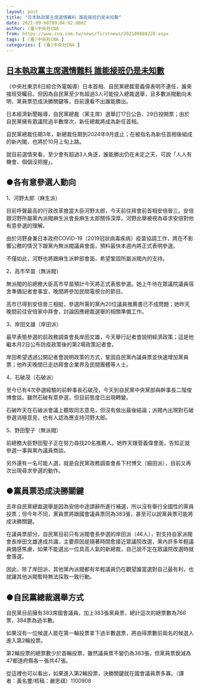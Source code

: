 ```yaml
---
layout: post
title: "日本執政黨主席選情難料 誰能接班仍是未知數"
date: 2021-09-08T09:04:02.000Z
author: (臺)中央社CNA
from: https://www.cna.com.tw/news/firstnews/202109080228.aspx
tags: [ (臺)中央社CNA ]
categories: [ (臺)中央社CNA ]
---
```

<!--1631091842000-->
[日本執政黨主席選情難料 誰能接班仍是未知數](https://www.cna.com.tw/news/firstnews/202109080228.aspx)
------

<div>
<div></div><div class="paragraph"><p>（中央社東京8日綜合外電報導）日本首相、自民黨總裁菅義偉表明不連任，誰來接班受矚目。但因為自民黨至少有超過3人可能投入總裁選舉，且多數派閥動向未明、黨員票恐成決勝關鍵等，目前還看不出誰能勝出。</p><p>日本經濟新聞報導，自民黨總裁（黨主席）選舉訂17日公告、29日投開票；由於自民黨擁有眾議院過半數席次，新任總裁將成為新任首相。</p><p>自民黨總裁任期3年，新總裁任期到2024年9月底止；在被指名為新任首相後組成的新內閣，也將於10月上旬上路。</p><p>就目前選情來看，至少會有超過3人角逐，誰能勝出仍在未定之天，可說「人人有機會、個個沒把握」。</p><h2>●各有意參選人動向</h2><p>1、河野太郎（麻生派）</p><p>目前呼聲最高的行政改革擔當大臣河野太郎，今天前往拜會前首相安倍晉三。安倍跟河野所屬黨內派閥麻生派會長麻生太郎關係深厚，河野此舉被視為尋求安倍對他有意參選的理解。</p><p>由於河野身兼日本政府COVID-19（2019冠狀病毒疾病）疫苗協調工作，將在不影響公務的情況下跟黨內無派閥議員會面，預料最快本週內將正式表明參選。</p><p>不僅如此，河野也將跟麻生派幹部會面，希望鞏固所屬派閥內的支持。</p><p>2、高市早苗（無派閥）</p><p>無派閥的前總務大臣高市早苗預計今天將正式表態參選。她上午待在眾議院議員宿舍準備記者會事宜，晚間將參加民間電視台的節目。</p><p>高市已得到安倍晉三相挺，參選所需的黨內20位議員推薦書已不成問題；她昨天晚間前往安倍家中拜會，討論因應總裁選舉的相關準備工作。</p><p>3、岸田文雄（岸田派）</p><p>最早表態參選的前政務調查會長岸田文雄，今天舉行記者會說明經濟政策；這是他繼本月2日公布防疫政策後的第2場政策記者會。</p><p>岸田希望透過公開記者會說明政策的方式，鞏固自民黨內議員票並快速增加黨員票；他昨天晚間已走訪拜會企業界及民間團體等人士。</p><p>4、石破茂（石破派）</p><p>至今已有4次參選經驗的前幹事長石破茂，今天到自民黨中央黨部與幹事長二階俊博會談。雖然石破有意參選，但目前態度已出現轉變。</p><p>石破昨天在石破派會議上聽取同志意見，但沒有做出最後結論；派閥內出現對石破參選消極意見，也有人認為應支持河野太郎。</p><p>5、野田聖子（無派閥）</p><p>前總務大臣野田聖子正在努力尋找20名推薦人。她昨天跟菅義偉會面，告知正就參選一事與黨內議員商談。</p><p>另外還有一名可能人選，就是自民黨政務調查會長下村博文（細田派），目前又再次出現尋求參選的動作。</p><h2>●黨員票恐成決勝關鍵</h2><p>去年自民黨總裁選舉是因為安倍中途請辭所進行補選，所以沒有舉行全國性的黨員投票；但今年不同，黨員票將跟國會議員票同為383張，甚至可以說黨員票可能將成決勝關鍵。</p><p>在議員票部分，自民黨目前只有派閥會長參選的岸田派（46人），對支持自家派閥會長岸田文雄達成共識，主要原因是隨著時間愈接近眾議院改選，黨內許多年輕議員備感焦慮，如果不能選出一位具高人氣的新總裁，自己說不定在眾議院改選時就會落選。</p><p>因此，除了岸田派，其他黨內派閥都有年輕議員仍在觀望誰當選對自己最有利，也就讓其他派閥暫時無法採取一致行動。</p><h2>●自民黨總裁選舉方式</h2><p>自民黨目前擁有383席國會議員，加上383張黨員票，總計這次的總票數為766票，384票為過半數。</p><p>如果沒有一位候選人能在第一輪投票拿下過半數選票，將由得票數前兩名的候選人進入第2輪投票。</p><p>第2輪投票的總票數少於首輪投票，雖然議員票不變仍為383張，但黨員票銳減為47都道府縣各一張共47張。</p><p>從這裡也可以看出，如果進入第2輪投票，決勝關鍵就在國會議員票多寡。（譯者：黃名璽/核稿：嚴思祺）1100908</p></div>
</div>
